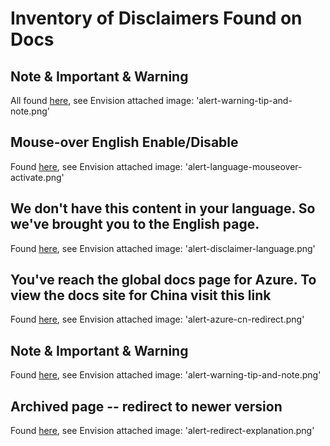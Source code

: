 # Inventory of Disclaimers Found on Docs

## Note & Important & Warning
All found [here](https://docs.microsoft.com/en-us/nuget/tools/nuget-exe-cli-reference), see Envision attached image: 'alert-warning-tip-and-note.png'

## Mouse-over English Enable/Disable
Found [here](https://docs.microsoft.com/zh-cn/intune-classic/troubleshoot/troubleshoot-client-setup-in-microsoft-intune), see Envision attached image: 'alert-language-mouseover-activate.png'

## We don't have this content in your language. So we've brought you to the English page.
Found [here](https://docs.microsoft.com/zh-cn/azure/app-service/app-service-web-get-started-nodejs), see Envision attached image: 'alert-disclaimer-language.png'

## You've reach the global docs page for Azure. To view the docs site for China visit this link
Found [here](https://docs.microsoft.com/zh-cn/azure/virtual-machines/linux/), see Envision attached image: 'alert-azure-cn-redirect.png'

## Note & Important & Warning
Found [here](https://docs.microsoft.com/en-us/nuget/tools/nuget-exe-cli-reference), see Envision attached image: 'alert-warning-tip-and-note.png'

## Archived page -- redirect to newer version
Found [here](https://docs.microsoft.com/en-us/powershell/module/psworkflow/about/about_activitycommonparameters?view=powershell-5.1&viewFallbackFrom=powershell-4.8), see Envision attached image: 'alert-redirect-explanation.png'